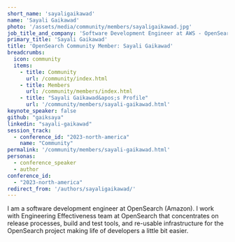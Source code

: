 ```yaml
---
short_name: 'sayaligaikawad'
name: 'Sayali Gaikawad'
photo: '/assets/media/community/members/sayaligaikawad.jpg'
job_title_and_company: 'Software Development Engineer at AWS - OpenSearch'
primary_title: 'Sayali Gaikawad'
title: 'OpenSearch Community Member: Sayali Gaikawad'
breadcrumbs:
  icon: community
  items:
    - title: Community
      url: /community/index.html
    - title: Members
      url: /community/members/index.html
    - title: "Sayali Gaikawad&apos;s Profile"
      url: '/community/members/sayali-gaikawad.html'
keynote_speaker: false
github: "gaiksaya"
linkedin: "sayali-gaikawad"
session_track: 
  - conference_id: "2023-north-america"
    name: "Community"
permalink: '/community/members/sayali-gaikawad.html'
personas:
  - conference_speaker
  - author
conference_id:
  - "2023-north-america"
redirect_from: '/authors/sayaligaikawad/'
---
```


I am a software development engineer at OpenSearch (Amazon). I work with Engineering Effectiveness team at OpenSearch that concentrates on release processes, build and test tools, and re-usable infrastructure for the OpenSearch project making life of developers a little bit easier.

